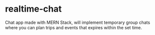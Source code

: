 # realtime-chat
Chat app made with MERN Stack, will implement temporary group chats where you can plan trips and events that expires within the set time.

